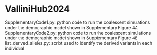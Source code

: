 # ValliniHub2024

SupplementaryCode1.py: python code to run the coalescent simulations under the demographic model shown in Supplementary Figure 4A
SupplementaryCode2.py: python code to run the coalescent simulations under the demographic model shown in Supplementary Figure 4B
list_derived_alleles.py: script used to identify the derived variants in each individual
